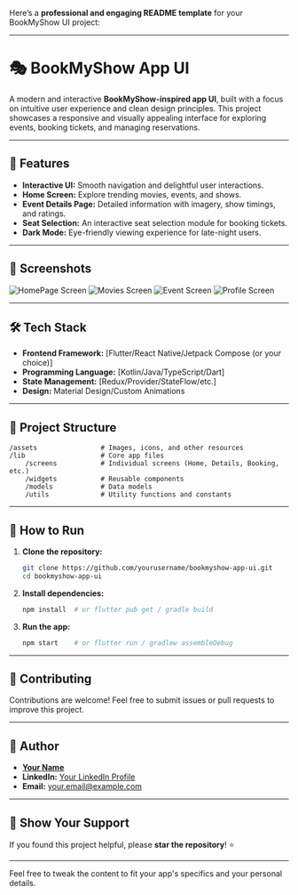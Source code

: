 Here’s a **professional and engaging README template** for your BookMyShow UI project:

---

# 🎭 BookMyShow App UI

A modern and interactive **BookMyShow-inspired app UI**, built with a focus on intuitive user experience and clean design principles. This project showcases a responsive and visually appealing interface for exploring events, booking tickets, and managing reservations.

---

## 🚀 Features

- **Interactive UI:** Smooth navigation and delightful user interactions.
- **Home Screen:** Explore trending movies, events, and shows.
- **Event Details Page:** Detailed information with imagery, show timings, and ratings.
- **Seat Selection:** An interactive seat selection module for booking tickets.
- **Dark Mode:** Eye-friendly viewing experience for late-night users.

---

## 📸 Screenshots
![HomePage Screen](https://raw.githubusercontent.com/Sakshi-2508/BookMyShowApp-UI/refs/heads/master/screenshot/1(1).png)
![Movies Screen](https://raw.githubusercontent.com/Sakshi-2508/BookMyShowApp-UI/refs/heads/master/screenshot/2(1).png)
![Event Screen](https://raw.githubusercontent.com/Sakshi-2508/BookMyShowApp-UI/refs/heads/master/screenshot/3(1).png)
![Profile Screen](https://raw.githubusercontent.com/Sakshi-2508/BookMyShowApp-UI/refs/heads/master/screenshot/4(1).png)

---

## 🛠️ Tech Stack

- **Frontend Framework:** [Flutter/React Native/Jetpack Compose (or your choice)]
- **Programming Language:** [Kotlin/Java/TypeScript/Dart]
- **State Management:** [Redux/Provider/StateFlow/etc.]
- **Design:** Material Design/Custom Animations

---

## 📂 Project Structure

```
/assets                # Images, icons, and other resources  
/lib                   # Core app files  
    /screens           # Individual screens (Home, Details, Booking, etc.)  
    /widgets           # Reusable components  
    /models            # Data models  
    /utils             # Utility functions and constants  
```

---

## 📖 How to Run

1. **Clone the repository:**
   ```bash  
   git clone https://github.com/yourusername/bookmyshow-app-ui.git  
   cd bookmyshow-app-ui  
   ```  

2. **Install dependencies:**
   ```bash  
   npm install  # or flutter pub get / gradle build  
   ```  

3. **Run the app:**
   ```bash  
   npm start    # or flutter run / gradlew assembleDebug  
   ```  

---

## 🤝 Contributing

Contributions are welcome! Feel free to submit issues or pull requests to improve this project.

---

## 👤 Author

- **[Your Name](https://github.com/yourusername)**
- **LinkedIn:** [Your LinkedIn Profile](https://linkedin.com/in/yourprofile)
- **Email:** your.email@example.com

---

## 🌟 Show Your Support

If you found this project helpful, please **star the repository**! ⭐

---

Feel free to tweak the content to fit your app's specifics and your personal details.